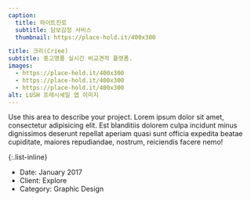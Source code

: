 ```yaml
---
caption:
  title: 하이트진로
  subtitle: 담보감정 서비스
  thumbnail: https://place-hold.it/400x300

title: 크리(Criee)
subtitle: 중고명품 실시간 비교견적 플랫폼.
images:
  - https://place-hold.it/400x300
  - https://place-hold.it/400x300
  - https://place-hold.it/400x300
alt: LUSH 프레시세일 앱 이미지
---
```


Use this area to describe your project. Lorem ipsum dolor sit amet, consectetur adipisicing elit. Est blanditiis dolorem culpa incidunt minus dignissimos deserunt repellat aperiam quasi sunt officia expedita beatae cupiditate, maiores repudiandae, nostrum, reiciendis facere nemo!

{:.list-inline}

- Date: January 2017
- Client: Explore
- Category: Graphic Design
